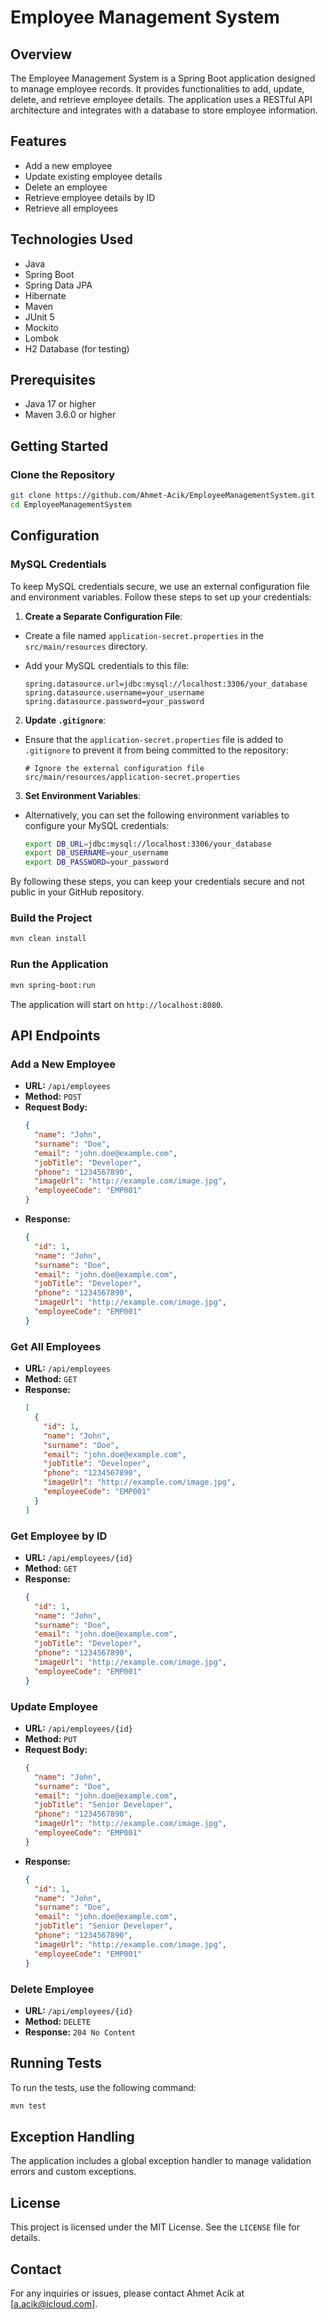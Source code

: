 # Employee Management System

## Overview

The Employee Management System is a Spring Boot application designed to manage employee records. It provides functionalities to add, update, delete, and retrieve employee details. The application uses a RESTful API architecture and integrates with a database to store employee information.

## Features

- Add a new employee
- Update existing employee details
- Delete an employee
- Retrieve employee details by ID
- Retrieve all employees

## Technologies Used

- Java
- Spring Boot
- Spring Data JPA
- Hibernate
- Maven
- JUnit 5
- Mockito
- Lombok
- H2 Database (for testing)

## Prerequisites

- Java 17 or higher
- Maven 3.6.0 or higher

## Getting Started

### Clone the Repository

```sh
git clone https://github.com/Ahmet-Acik/EmployeeManagementSystem.git
cd EmployeeManagementSystem
```

## Configuration

### MySQL Credentials

To keep MySQL credentials secure, we use an external configuration file and environment variables. Follow these steps to set up your credentials:

1. **Create a Separate Configuration File**:
  - Create a file named `application-secret.properties` in the `src/main/resources` directory.
  - Add your MySQL credentials to this file:

    ```properties
    spring.datasource.url=jdbc:mysql://localhost:3306/your_database
    spring.datasource.username=your_username
    spring.datasource.password=your_password
    ```

2. **Update `.gitignore`**:
  - Ensure that the `application-secret.properties` file is added to `.gitignore` to prevent it from being committed to the repository:

    ```gitignore
    # Ignore the external configuration file
    src/main/resources/application-secret.properties
    ```

3. **Set Environment Variables**:
  - Alternatively, you can set the following environment variables to configure your MySQL credentials:

    ```sh
    export DB_URL=jdbc:mysql://localhost:3306/your_database
    export DB_USERNAME=your_username
    export DB_PASSWORD=your_password
    ```

By following these steps, you can keep your credentials secure and not public in your GitHub repository.

### Build the Project

```sh
mvn clean install
```

### Run the Application

```sh
mvn spring-boot:run
```

The application will start on `http://localhost:8080`.

## API Endpoints

### Add a New Employee

- **URL:** `/api/employees`
- **Method:** `POST`
- **Request Body:**
  ```json
  {
    "name": "John",
    "surname": "Doe",
    "email": "john.doe@example.com",
    "jobTitle": "Developer",
    "phone": "1234567890",
    "imageUrl": "http://example.com/image.jpg",
    "employeeCode": "EMP001"
  }
  ```
- **Response:**
  ```json
  {
    "id": 1,
    "name": "John",
    "surname": "Doe",
    "email": "john.doe@example.com",
    "jobTitle": "Developer",
    "phone": "1234567890",
    "imageUrl": "http://example.com/image.jpg",
    "employeeCode": "EMP001"
  }
  ```

### Get All Employees

- **URL:** `/api/employees`
- **Method:** `GET`
- **Response:**
  ```json
  [
    {
      "id": 1,
      "name": "John",
      "surname": "Doe",
      "email": "john.doe@example.com",
      "jobTitle": "Developer",
      "phone": "1234567890",
      "imageUrl": "http://example.com/image.jpg",
      "employeeCode": "EMP001"
    }
  ]
  ```

### Get Employee by ID

- **URL:** `/api/employees/{id}`
- **Method:** `GET`
- **Response:**
  ```json
  {
    "id": 1,
    "name": "John",
    "surname": "Doe",
    "email": "john.doe@example.com",
    "jobTitle": "Developer",
    "phone": "1234567890",
    "imageUrl": "http://example.com/image.jpg",
    "employeeCode": "EMP001"
  }
  ```

### Update Employee

- **URL:** `/api/employees/{id}`
- **Method:** `PUT`
- **Request Body:**
  ```json
  {
    "name": "John",
    "surname": "Doe",
    "email": "john.doe@example.com",
    "jobTitle": "Senior Developer",
    "phone": "1234567890",
    "imageUrl": "http://example.com/image.jpg",
    "employeeCode": "EMP001"
  }
  ```
- **Response:**
  ```json
  {
    "id": 1,
    "name": "John",
    "surname": "Doe",
    "email": "john.doe@example.com",
    "jobTitle": "Senior Developer",
    "phone": "1234567890",
    "imageUrl": "http://example.com/image.jpg",
    "employeeCode": "EMP001"
  }
  ```

### Delete Employee

- **URL:** `/api/employees/{id}`
- **Method:** `DELETE`
- **Response:** `204 No Content`

## Running Tests

To run the tests, use the following command:

```sh
mvn test
```

## Exception Handling

The application includes a global exception handler to manage validation errors and custom exceptions.

## License

This project is licensed under the MIT License. See the `LICENSE` file for details.

## Contact

For any inquiries or issues, please contact Ahmet Acik at [a.acik@icloud.com].